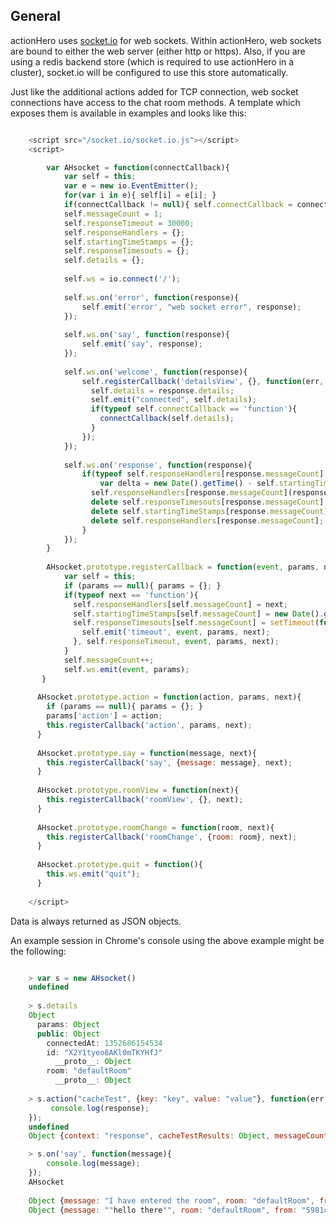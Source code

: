 ## General

actionHero uses [socket.io](http://socket.io/) for web sockets.  Within actionHero, web sockets are bound to either the web server (either http or https).  Also, if you are using a redis backend store (which is required to use actionHero in a cluster), socket.io will be configured to use this store automatically.

Just like the additional actions added for TCP connection, web socket connections have access to the chat room methods.  A template which exposes them is available in examples and looks like this:

```javascript

	<script src="/socket.io/socket.io.js"></script>
	<script>

		var AHsocket = function(connectCallback){
			var self = this;
			var e = new io.EventEmitter();
			for(var i in e){ self[i] = e[i]; }
			if(connectCallback != null){ self.connectCallback = connectCallback;}		
			self.messageCount = 1;
			self.responseTimeout = 30000;
	  	    self.responseHandlers = {};
	  	    self.startingTimeStamps = {};
			self.responseTimesouts = {};
			self.details = {};
			
			self.ws = io.connect('/');
	
		  	self.ws.on('error', function(response){
		  		self.emit('error', "web socket error", response);
		  	});
		
		  	self.ws.on('say', function(response){
		  		self.emit('say', response);
		  	});
		
		  	self.ws.on('welcome', function(response){
		  		self.registerCallback('detailsView', {}, function(err, response, delta){
			      self.details = response.details;
			      self.emit("connected", self.details);
			      if(typeof self.connectCallback == 'function'){
			      	connectCallback(self.details);
			      }
			    });
		  	});
		
		  	self.ws.on('response', function(response){
			    if(typeof self.responseHandlers[response.messageCount] == 'function'){
			    	var delta = new Date().getTime() - self.startingTimeStamps[response.messageCount];
			      self.responseHandlers[response.messageCount](response.error, response, delta);
			      delete self.responseTimesouts[response.messageCount];
			      delete self.startingTimeStamps[response.messageCount];
			      delete self.responseHandlers[response.messageCount];
			    }
		  	});  	
		}
	
		AHsocket.prototype.registerCallback = function(event, params, next){
			var self = this;
		    if (params == null){ params = {}; }
		    if(typeof next == 'function'){
		      self.responseHandlers[self.messageCount] = next;
		      self.startingTimeStamps[self.messageCount] = new Date().getTime();
		      self.responseTimesouts[self.messageCount] = setTimeout(function(){
		      	self.emit('timeout', event, params, next);
		      }, self.responseTimeout, event, params, next);
		    }
		    self.messageCount++;
		    self.ws.emit(event, params);
	   }
	
	  AHsocket.prototype.action = function(action, params, next){
	    if (params == null){ params = {}; }
	    params['action'] = action;
	    this.registerCallback('action', params, next);
	  }
	
	  AHsocket.prototype.say = function(message, next){
	    this.registerCallback('say', {message: message}, next);
	  }
	
	  AHsocket.prototype.roomView = function(next){
	    this.registerCallback('roomView', {}, next);
	  }
	
	  AHsocket.prototype.roomChange = function(room, next){
	    this.registerCallback('roomChange', {room: room}, next);
	  }
	
	  AHsocket.prototype.quit = function(){
	    this.ws.emit("quit");
	  }
	
	</script>

```

Data is always returned as JSON objects.  

An example session in Chrome's console using the above example might be the following:

```javascript

	> var s = new AHsocket()
	undefined
	
	> s.details
	Object
	  params: Object
	  public: Object
	    connectedAt: 1352686154534
	    id: "X2Y1tyeo8AKl0mTKYHfJ"
	      __proto__: Object
	    room: "defaultRoom"
	      __proto__: Object
	
	> s.action("cacheTest", {key: "key", value: "value"}, function(err, response, dela){
		 console.log(response);
	});
	undefined
	Object {context: "response", cacheTestResults: Object, messageCount: 2}

	> s.on('say', function(message){
		console.log(message);
	});
	AHsocket
	
	Object {message: "I have entered the room", room: "defaultRoom", from: "5981c4ccc8347f54d5eec811b76435a2", context: "user", sentAt: 1352686203976}
	Object {message: ""hello there"", room: "defaultRoom", from: "5981c4ccc8347f54d5eec811b76435a2", context: "user", sentAt: 1352686207062}


```